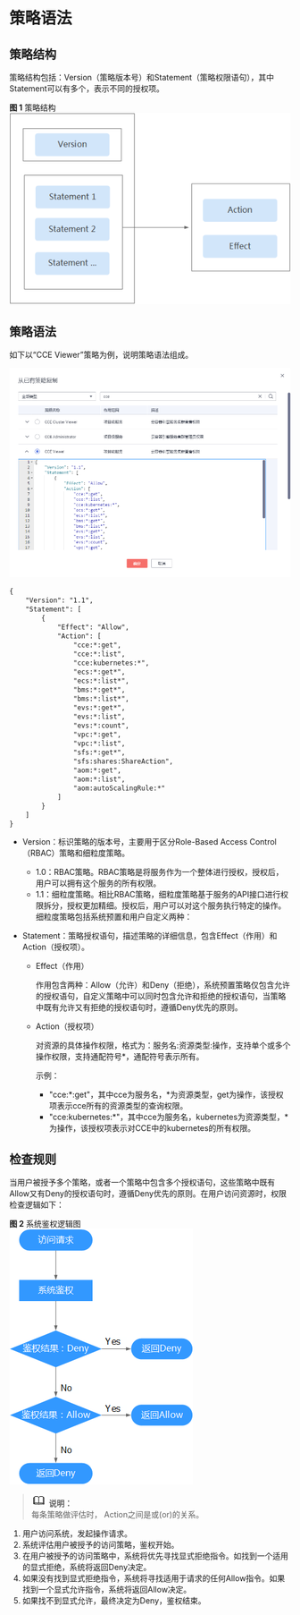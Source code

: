 # 策略语法<a name="cce_01_0180"></a>

## 策略结构<a name="section34287870"></a>

策略结构包括：Version（策略版本号）和Statement（策略权限语句），其中Statement可以有多个，表示不同的授权项。

**图 1**  策略结构<a name="fig6755360"></a>  
![](figures/策略结构.png "策略结构")

## 策略语法<a name="section10352173123317"></a>

如下以“CCE Viewer”策略为例，说明策略语法组成。

![](figures/zh-cn_image_0217224880.png)

```
{
    "Version": "1.1",
    "Statement": [
        {
            "Effect": "Allow",
            "Action": [
                "cce:*:get",
                "cce:*:list",
                "cce:kubernetes:*",
                "ecs:*:get*",
                "ecs:*:list*",
                "bms:*:get*",
                "bms:*:list*",
                "evs:*:get*",
                "evs:*:list",
                "evs:*:count",
                "vpc:*:get",
                "vpc:*:list",
                "sfs:*:get*",
                "sfs:shares:ShareAction",
                "aom:*:get",
                "aom:*:list",
                "aom:autoScalingRule:*"
            ]
        }
    ]
}
```

-   Version：标识策略的版本号，主要用于区分Role-Based Access Control（RBAC）策略和细粒度策略。
    -   1.0：RBAC策略。RBAC策略是将服务作为一个整体进行授权，授权后，用户可以拥有这个服务的所有权限。
    -   1.1：细粒度策略。相比RBAC策略，细粒度策略基于服务的API接口进行权限拆分，授权更加精细。授权后，用户可以对这个服务执行特定的操作。细粒度策略包括系统预置和用户自定义两种：

-   Statement：策略授权语句，描述策略的详细信息，包含Effect（作用）和Action（授权项）。
    -   Effect（作用）

        作用包含两种：Allow（允许）和Deny（拒绝），系统预置策略仅包含允许的授权语句，自定义策略中可以同时包含允许和拒绝的授权语句，当策略中既有允许又有拒绝的授权语句时，遵循Deny优先的原则。

    -   Action（授权项）

        对资源的具体操作权限，格式为：服务名:资源类型:操作，支持单个或多个操作权限，支持通配符号\*，通配符号表示所有。

        示例：

        -   "cce:\*:get"，其中cce为服务名，\*为资源类型，get为操作，该授权项表示cce所有的资源类型的查询权限。
        -   "cce:kubernetes:\*"，其中cce为服务名，kubernetes为资源类型，\*为操作，该授权项表示对CCE中的kubernetes的所有权限。



## 检查规则<a name="section6295723"></a>

当用户被授予多个策略，或者一个策略中包含多个授权语句，这些策略中既有Allow又有Deny的授权语句时，遵循Deny优先的原则。在用户访问资源时，权限检查逻辑如下：

**图 2**  系统鉴权逻辑图<a name="fig48552050"></a>  
![](figures/系统鉴权逻辑图.png "系统鉴权逻辑图")

>![](public_sys-resources/icon-note.gif) **说明：**   
>每条策略做评估时， Action之间是或\(or\)的关系。  

1.  用户访问系统，发起操作请求。
2.  系统评估用户被授予的访问策略，鉴权开始。
3.  在用户被授予的访问策略中，系统将优先寻找显式拒绝指令。如找到一个适用的显式拒绝，系统将返回Deny决定。
4.  如果没有找到显式拒绝指令，系统将寻找适用于请求的任何Allow指令。如果找到一个显式允许指令，系统将返回Allow决定。
5.  如果找不到显式允许，最终决定为Deny，鉴权结束。

